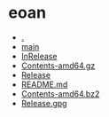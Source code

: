 eoan
========================

- [.](.)
- [main](main)
- [InRelease](InRelease)
- [Contents-amd64.gz](Contents-amd64.gz)
- [Release](Release)
- [README.md](README.md)
- [Contents-amd64.bz2](Contents-amd64.bz2)
- [Release.gpg](Release.gpg)
